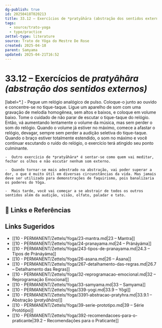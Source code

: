 ```yaml
---
dg-publish: true
id: 20250418T020213
title: 33.12 – Exercícios de *pratyāhāra (abstração dos sentidos externos)*
tags:
  - source/trato-yoga
  - type/practice
zettel-type: literature
source: Trato de Yôga do Mestre De Rose
created: 2025-04-18
parent: Samyama
updated: 2025-04-21T16:52
---
```


# 33.12 – Exercícios de *pratyāhāra (abstração dos sentidos externos)*

[label=*.]
    -  Pegue um relógio analógico de pulso. Coloque-o junto ao ouvido e concentre-se no tique-taque. Ligue um aparelho de som com uma gravação de melodia homogênea, sem altos e baixos, e coloque em volume baixo. Tome o cuidado de não parar de escutar o tique-taque do relógio. Então, vá aumentando lentamente o volume da música, mas sem perder o som do relógio. Quando o volume já estiver no máximo, comece a afastar o relógio, devagar, sempre sem perder a audição seletiva do tique-taque. Quando o braço estiver totalmente estendido, o som no máximo e você continuar escutando o ruído do relógio, o exercício terá atingido seu ponto culminante.
    
    -  Outro exercício de *pratyāhāra* é sentar-se como quem vai meditar, fechar os olhos e não escutar nenhum som externo.
    
    -  Quando tornar-se mais adestrado na abstração, vai poder superar a dor, o que é muito útil em diversas circunstâncias da vida. Mas jamais deve ser utilizado para demonstrações de faquirismo, pois banalizaria os poderes do Yôga.
    
    -  Mais tarde, você vai começar a se abstrair de todos os outros sentidos além da audição, visão, olfato, paladar e tato.

## 🔗 Links e Referências

## Links Sugeridos

- [[10 - PERMANENT/Zettels/Yoga/23-mantra.md\|23 – Mantra]]
- [[10 - PERMANENT/Zettels/Yoga/24-pranayama.md\|24 – Pránáyáma]]
- [[10 - PERMANENT/Zettels/Yoga/243-tipos-de-pranayama.md\|24.3 – Tipos de Pránáyáma]]
- [[10 - PERMANENT/Zettels/Yoga/26-asana.md\|26 – Ásana]]
- [[10 - PERMANENT/Zettels/Yoga/267-detalhamento-das-regras.md\|26.7 – Detalhamento das Regras]]
- [[10 - PERMANENT/Zettels/Yoga/32-reprogramacao-emocional.md\|32 – Reprogramação Emocional]]
- [[10 - PERMANENT/Zettels/Yoga/33-samyama.md\|33 – Samyama]]
- [[10 - PERMANENT/Zettels/Yoga/339-yogi.md\|33.9 – Yôgi]]
- [[10 - PERMANENT/Zettels/Yoga/3391-abstracao-pratyhra.md\|33.9.1 – Abstração (*pratyāhāra)*]]
- [[10 - PERMANENT/Zettels/Yoga/39-serie-prototipo.md\|39 – Série Protótipo]]
- [[10 - PERMANENT/Zettels/Yoga/392-recomendacoes-para-o-praticante\|39.2 – Recomendações para o Praticante]]